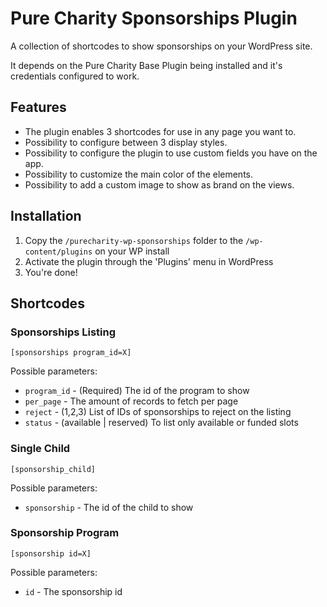 # Pure Charity Sponsorships Plugin

A collection of shortcodes to show sponsorships on your WordPress site.

It depends on the Pure Charity Base Plugin being installed and it's credentials configured to work.

## Features

* The plugin enables 3 shortcodes for use in any page you want to.
* Possibility to configure between 3 display styles.
* Possibility to configure the plugin to use custom fields you have on the app.
* Possibility to customize the main color of the elements.
* Possibility to add a custom image to show as brand on the views.

## Installation

1. Copy the `/purecharity-wp-sponsorships` folder to the `/wp-content/plugins` on your WP install
2. Activate the plugin through the 'Plugins' menu in WordPress
3. You're done!

## Shortcodes

### Sponsorships Listing
`[sponsorships program_id=X]`

Possible parameters:
* `program_id` - (Required) The id of the program to show
* `per_page` - The amount of records to fetch per page
* `reject` - (1,2,3) List of IDs of sponsorships to reject on the listing
* `status` - (available | reserved) To list only available or funded slots

### Single Child
`[sponsorship_child]`

Possible parameters:
* `sponsorship` - The id of the child to show

### Sponsorship Program
`[sponsorship id=X]`

Possible parameters:
* `id` - The sponsorship id
